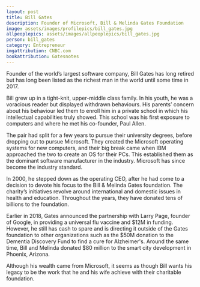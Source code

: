 ```yaml
---
layout: post
title: Bill Gates
description: Founder of Microsoft, Bill & Melinda Gates Foundation
image: assets/images/profilepics/bill_gates.jpg
allpeoplepics: assets/images/allpeoplepics/bill_gates.jpg
person: bill_gates
category: Entrepreneur
imgattribution: CNBC.com
bookattribution: Gatesnotes
---
```


Founder of the world’s largest software company, Bill Gates has long retired but has long been listed as the richest man in the world until some time in 2017. 

Bill grew up in a tight-knit, upper-middle class family. In his youth, he was a voracious reader but displayed withdrawn behaviours. His parents’ concern about his behaviour led them to enroll him in a private school in which his intellectual capabilities truly showed. This school was his first exposure to computers and where he met his co-founder, Paul Allen.

The pair had split for a few years to pursue their university degrees, before dropping out to pursue Microsoft. They created the Microsoft operating systems for new computers, and their big break came when IBM approached the two to create an OS for their PCs. This established them as the dominant software manufacturer in the industry. Microsoft has since become the industry standard. 

In 2000, he stepped down as the operating CEO, after he had come to a decision to devote his focus to the Bill & Melinda Gates foundation. The charity’s initiatives revolve around international and domestic issues in health and education. Throughout the years, they have donated tens of billions to the foundation. 

Earlier in 2018, Gates announced the partnership with Larry Page, founder of Google, in providing a universal flu vaccine and $12M in funding. However, he still has cash to spare and is directing it outside of the Gates foundation to other organizations such as the $50M donation to the Dementia Discovery Fund to find a cure for Alzheimer's. Around the same time, Bill and Melinda donated $80 million to the smart city development in Phoenix, Arizona. 

Although his wealth came from Microsoft, it seems as though Bill wants his legacy to be the work that he and his wife achieve with their charitable foundation. 

